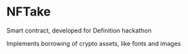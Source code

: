 # NFTake

Smart contract, developed for Definition hackathon

Implements borrowing of crypto assets, like fonts and images